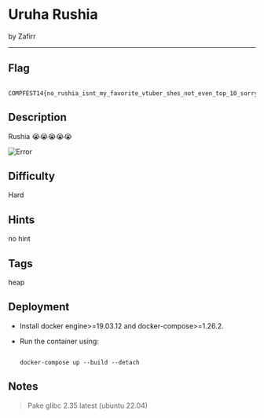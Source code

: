 # Uruha Rushia


by Zafirr


---


## Flag


```

COMPFEST14{no_rushia_isnt_my_favorite_vtuber_shes_not_even_top_10_sorry_9a4c4281}

```


## Description

Rushia 😭😭😭😭😭

![Error](https://pbs.twimg.com/media/FMXJVASaUAA_y-G?format=jpg)


## Difficulty

Hard


## Hints

no hint


## Tags

heap


## Deployment

- Install docker engine>=19.03.12 and docker-compose>=1.26.2.

- Run the container using:

    ```

    docker-compose up --build --detach

    ```


## Notes

> Pake glibc 2.35 latest (ubuntu 22.04)
